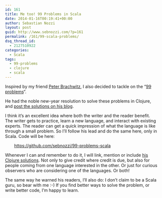 ```yaml
---
id: 161
title: Me too! 99 Problems in Scala
date: 2014-01-16T00:19:41+00:00
author: Sebastian Nozzi
layout: post
guid: http://www.sebnozzi.com/?p=161
permalink: /161/99-scala-problems/
dsq_thread_id:
  - 2127510922
categories:
  - Scala
tags:
  - 99-problems
  - clojure
  - scala
---
```

Inspired by my friend [Peter Brachwitz](http://pbrc.blogspot.co.at/), I also decided to tackle on the &#8220;[99 problems](http://aperiodic.net/phil/scala/s-99/)&#8220;.

He had the noble new-year resolution to solve these problems in Clojure, and [post the solutions on his blog](http://pbrc.blogspot.co.at/search/label/99-clojure-problems).

I think it&#8217;s an excellent idea where both the writer and the reader benefit. The writer gets to practice, learn a new language, and interact with existing experts. The reader can get a quick impression of what the language is like through a small problem. So I&#8217;ll follow his lead and do the same here, only in Scala. Code will be here:

<p style="padding-left: 30px;">
  <a href="https://github.com/sebnozzi/99-problems-scala">https://github.com/sebnozzi/99-problems-scala</a>
</p>

Whenever I can and remember to do it, I will link, mention or include [his Clojure solutions](https://github.com/pebrc/ninety-nine-clojure). Not only to give credit where credit is due, but also for people coming from one language interested in the other. Or just for curious observers who are considering one of the languages. Or both!

The same way he warned his readers, I&#8217;ll also do: I don&#8217;t claim to be a Scala guru, so bear with me :-) If you find better ways to solve the problem, or write better code, I&#8217;m happy to learn.